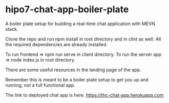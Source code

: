 # hipo7-chat-app-boiler-plate
A boiler plate setup for building a real-time chat application with MEVN stack.  

Clone the repo and run npm install in root directory and in clint as well.
All the required dependencies are already installed.

To run frontend => npm run serve in client directory. 
To run the server app => node index.js in root directory. 

There are some useful resources in the landing page of the app.

Remember this is meant to be a boiler plate setup to get you up and
running, not a full functional app.

The link to deployed chat app is here.
https://thc-chat-app.herokuapp.com
